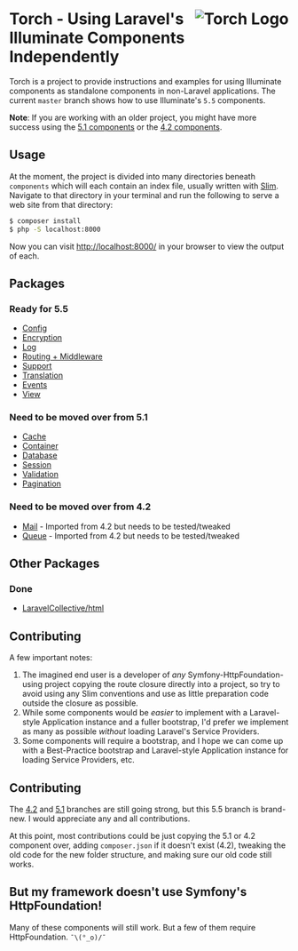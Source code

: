 # <img src="torch-logo.png" alt="Torch Logo" align="right">Torch - Using Laravel's Illuminate Components Independently

Torch is a project to provide instructions and examples for using Illuminate components as standalone components in non-Laravel applications. The current `master` branch shows how to use Illuminate's `5.5` components.

**Note**: If you are working with an older project, you might have more success using the [5.1 components](https://github.com/mattstauffer/torch/tree/5.1) or the [4.2 components](https://github.com/mattstauffer/torch/tree/4.2).

## Usage
At the moment, the project is divided into many directories beneath `components` which will each contain an index file, usually written with [Slim](http://www.slimframework.com/). Navigate to that directory in your terminal and run the following to serve a web site from that directory:

```bash
$ composer install
$ php -S localhost:8000
```

Now you can visit [http://localhost:8000/](http://localhost:8000/) in your browser to view the output of each.

## Packages

### Ready for 5.5
 * [Config](https://github.com/mattstauffer/Torch/tree/master/components/config)
 * [Encryption](https://github.com/mattstauffer/Torch/tree/master/components/encryption)
 * [Log](https://github.com/mattstauffer/Torch/tree/master/components/log)
 * [Routing + Middleware](https://github.com/mattstauffer/Torch/tree/master/components/routing)
 * [Support](https://github.com/mattstauffer/Torch/tree/tree/components/support)
 * [Translation](https://github.com/mattstauffer/Torch/tree/master/components/translation)
 * [Events](https://github.com/mattstauffer/Torch/tree/master/components/events)
 * [View](https://github.com/mattstauffer/Torch/tree/master/components/view)

### Need to be moved over from 5.1
 * [Cache](https://github.com/mattstauffer/Torch/tree/5.1/components/cache)
 * [Container](https://github.com/mattstauffer/Torch/tree/5.1/components/container)
 * [Database](https://github.com/mattstauffer/Torch/tree/5.1/components/database)
 * [Session](https://github.com/mattstauffer/Torch/tree/5.1/components/session)
 * [Validation](https://github.com/mattstauffer/Torch/tree/5.1/components/validation)
 * [Pagination](https://github.com/mattstauffer/Torch/tree/5.1/components/pagination)

### Need to be moved over from 4.2
 * [Mail](https://github.com/mattstauffer/Torch/tree/master/4.2/mail) - Imported from 4.2 but needs to be tested/tweaked
 * [Queue](https://github.com/mattstauffer/Torch/tree/master/4.2/queue) - Imported from 4.2 but needs to be tested/tweaked

## Other Packages

### Done
 * [LaravelCollective/html](https://github.com/mattstauffer/Torch/tree/master/other-components/html)

## Contributing
A few important notes:

 1. The imagined end user is a developer of *any* Symfony-HttpFoundation-using project copying the route closure directly into a project, so try to avoid using any Slim conventions and use as little preparation code outside the closure as possible.
 2. While some components would be *easier* to implement with a Laravel-style Application instance and a fuller bootstrap, I'd prefer we implement as many as possible *without* loading Laravel's Service Providers.
 3. Some components will require a bootstrap, and I hope we can come up with a Best-Practice bootstrap and Laravel-style Application instance for loading Service Providers, etc.

## Contributing
The [4.2](https://github.com/mattstauffer/torch/tree/4.2) and [5.1](https://github.com/mattstauffer/torch/tree/5.1) branches are still going strong, but this 5.5 branch is brand-new. I would appreciate any and all contributions.

At this point, most contributions could be just copying the 5.1 or 4.2 component over, adding `composer.json` if it doesn't exist (4.2), tweaking the old code for the new folder structure, and making sure our old code still works.

## But my framework doesn't use Symfony's HttpFoundation!
Many of these components will still work. But a few of them require HttpFoundation. `¯\(°_o)/¯`
